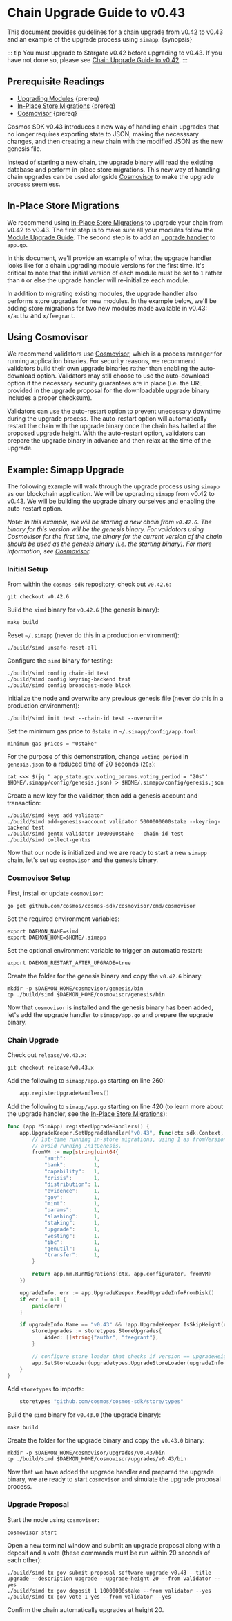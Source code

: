 <!--
order: 1
-->

# Chain Upgrade Guide to v0.43

This document provides guidelines for a chain upgrade from v0.42 to v0.43 and an example of the upgrade process using `simapp`. {synopsis}

::: tip
You must upgrade to Stargate v0.42 before upgrading to v0.43. If you have not done so, please see [Chain Upgrade Guide to v0.42](/v0.42/migrations/chain-upgrade-guide-040.html).
:::

## Prerequisite Readings

- [Upgrading Modules](../building-modules/upgrade.html) {prereq}
- [In-Place Store Migrations](../core/upgrade.html) {prereq}
- [Cosmovisor](../run-node/cosmovisor.html) {prereq}

Cosmos SDK v0.43 introduces a new way of handling chain upgrades that no longer requires exporting state to JSON, making the necesssary changes, and then creating a new chain with the modified JSON as the new genesis file.

Instead of starting a new chain, the upgrade binary will read the existing database and perform in-place store migrations. This new way of handling chain upgrades can be used alongside [Cosmovisor](../run-node/cosmovisor.html) to make the upgrade process seemless.

## In-Place Store Migrations

We recommend using [In-Place Store Migrations](../core/upgrade.html) to upgrade your chain from v0.42 to v0.43. The first step is to make sure all your modules follow the [Module Upgrade Guide](../building-modules/upgrade.html). The second step is to add an [upgrade handler](../core/upgrade.html#running-migrations) to `app.go`.

In this document, we'll provide an example of what the upgrade handler looks like for a chain upgrading module versions for the first time. It's critical to note that the initial version of each module must be set to `1` rather than `0` or else the upgrade handler will re-initialize each module.

In addition to migrating existing modules, the upgrade handler also performs store upgrades for new modules. In the example below, we'll be adding store migrations for two new modules made available in v0.43: `x/authz` and `x/feegrant`.

## Using Cosmovisor

We recommend validators use [Cosmovisor](../run-node/cosmovisor.html), which is a process manager for running application binaries. For security reasons, we recommend validators build their own upgrade binaries rather than enabling the auto-download option. Validators may still choose to use the auto-download option if the necessary security guarantees are in place (i.e. the URL provided in the upgrade proposal for the downloadable upgrade binary includes a proper checksum).

Validators can use the auto-restart option to prevent unecessary downtime during the upgrade process. The auto-restart option will automatically restart the chain with the upgrade binary once the chain has halted at the proposed upgrade height. With the auto-restart option, validators can prepare the upgrade binary in advance and then relax at the time of the upgrade.

## Example: Simapp Upgrade

The following example will walk through the upgrade process using `simapp` as our blockchain application. We will be upgrading `simapp` from v0.42 to v0.43. We will be building the upgrade binary ourselves and enabling the auto-restart option.

*Note: In this example, we will be starting a new chain from `v0.42.6`. The binary for this version will be the genesis binary. For validators using Cosmovisor for the first time, the binary for the current version of the chain should be used as the genesis binary (i.e. the starting binary). For more information, see [Cosmovisor](../run-node/cosmovisor.html).*

### Initial Setup

From within the `cosmos-sdk` repository, check out `v0.42.6`:

```
git checkout v0.42.6
```

Build the `simd` binary for `v0.42.6` (the genesis binary):

```
make build
```

Reset `~/.simapp` (never do this in a production environment):

```
./build/simd unsafe-reset-all
```

Configure the `simd` binary for testing:

```
./build/simd config chain-id test
./build/simd config keyring-backend test
./build/simd config broadcast-mode block
```

Initialize the node and overwrite any previous genesis file (never do this in a production environment):

<!-- TODO: init does not read chain-id from config -->

```
./build/simd init test --chain-id test --overwrite
```

Set the minimum gas price to `0stake` in `~/.simapp/config/app.toml`:

```
minimum-gas-prices = "0stake"
```

For the purpose of this demonstration, change `voting_period` in `genesis.json` to a reduced time of 20 seconds (`20s`):

```
cat <<< $(jq '.app_state.gov.voting_params.voting_period = "20s"' $HOME/.simapp/config/genesis.json) > $HOME/.simapp/config/genesis.json
```

Create a new key for the validator, then add a genesis account and transaction:

<!-- TODO: add-genesis-account does not read keyring-backend from config -->
<!-- TODO: gentx does not read chain-id from config -->

```
./build/simd keys add validator
./build/simd add-genesis-account validator 5000000000stake --keyring-backend test
./build/simd gentx validator 1000000stake --chain-id test
./build/simd collect-gentxs
```

Now that our node is initialized and we are ready to start a new `simapp` chain, let's set up `cosmovisor` and the genesis binary.

### Cosmovisor Setup

First, install or update `cosmovisor`:

```
go get github.com/cosmos/cosmos-sdk/cosmovisor/cmd/cosmovisor
```

Set the required environment variables:

```
export DAEMON_NAME=simd
export DAEMON_HOME=$HOME/.simapp
```

Set the optional environment variable to trigger an automatic restart:

```
export DAEMON_RESTART_AFTER_UPGRADE=true
```

Create the folder for the genesis binary and copy the `v0.42.6` binary:

```
mkdir -p $DAEMON_HOME/cosmovisor/genesis/bin
cp ./build/simd $DAEMON_HOME/cosmovisor/genesis/bin
```

Now that `cosmovisor` is installed and the genesis binary has been added, let's add the upgrade handler to `simapp/app.go` and prepare the upgrade binary.

### Chain Upgrade

<!-- TODO: update example to use v0.43.0 -->

Check out `release/v0.43.x`:

```
git checkout release/v0.43.x
```

Add the following to `simapp/app.go` starting on line 260:

```go
	app.registerUpgradeHandlers()
```

Add the following to `simapp/app.go` starting on line 420 (to learn more about the upgrade handler, see the [In-Place Store Migrations](../core/upgrade.html)):

```go
func (app *SimApp) registerUpgradeHandlers() {
	app.UpgradeKeeper.SetUpgradeHandler("v0.43", func(ctx sdk.Context, plan upgradetypes.Plan, _ module.VersionMap) (module.VersionMap, error) {
		// 1st-time running in-store migrations, using 1 as fromVersion to
		// avoid running InitGenesis.
		fromVM := map[string]uint64{
			"auth":         1,
			"bank":         1,
			"capability":   1,
			"crisis":       1,
			"distribution": 1,
			"evidence":     1,
			"gov":          1,
			"mint":         1,
			"params":       1,
			"slashing":     1,
			"staking":      1,
			"upgrade":      1,
			"vesting":      1,
			"ibc":          1,
			"genutil":      1,
			"transfer":     1,
		}

		return app.mm.RunMigrations(ctx, app.configurator, fromVM)
	})

	upgradeInfo, err := app.UpgradeKeeper.ReadUpgradeInfoFromDisk()
	if err != nil {
		panic(err)
	}

	if upgradeInfo.Name == "v0.43" && !app.UpgradeKeeper.IsSkipHeight(upgradeInfo.Height) {
		storeUpgrades := storetypes.StoreUpgrades{
			Added: []string{"authz", "feegrant"},
		}

		// configure store loader that checks if version == upgradeHeight and applies store upgrades
		app.SetStoreLoader(upgradetypes.UpgradeStoreLoader(upgradeInfo.Height, &storeUpgrades))
	}
}
```

Add `storetypes` to imports:

```go
	storetypes "github.com/cosmos/cosmos-sdk/store/types"
```

Build the `simd` binary for `v0.43.0` (the upgrade binary):

```
make build
```

Create the folder for the upgrade binary and copy the `v0.43.0` binary:

```
mkdir -p $DAEMON_HOME/cosmovisor/upgrades/v0.43/bin
cp ./build/simd $DAEMON_HOME/cosmovisor/upgrades/v0.43/bin
```

Now that we have added the upgrade handler and prepared the upgrade binary, we are ready to start `cosmovisor` and simulate the upgrade proposal process.

### Upgrade Proposal

Start the node using `cosmovisor`:

```
cosmovisor start
```

Open a new terminal window and submit an upgrade proposal along with a deposit and a vote (these commands must be run within 20 seconds of each other):

```
./build/simd tx gov submit-proposal software-upgrade v0.43 --title upgrade --description upgrade --upgrade-height 20 --from validator --yes
./build/simd tx gov deposit 1 10000000stake --from validator --yes
./build/simd tx gov vote 1 yes --from validator --yes
```

Confirm the chain automatically upgrades at height 20.